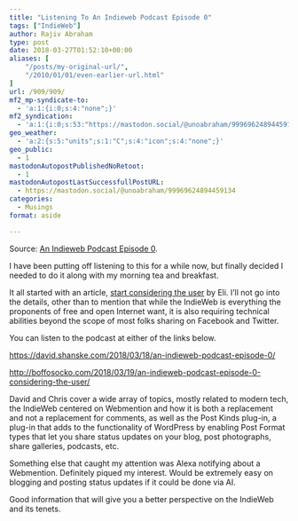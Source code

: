 ```yaml
---
title: "Listening To An Indieweb Podcast Episode 0"
tags: ["IndieWeb"]
author: Rajiv Abraham
type: post
date: 2018-03-27T01:52:10+00:00
aliases: [
    "/posts/my-original-url/",
    "/2010/01/01/even-earlier-url.html"
]
url: /909/909/
mf2_mp-syndicate-to:
  - 'a:1:{i:0;s:4:"none";}'
mf2_syndication:
  - 'a:1:{i:0;s:53:"https://mastodon.social/@unoabraham/99969624894459134";}'
geo_weather:
  - 'a:2:{s:5:"units";s:1:"C";s:4:"icon";s:4:"none";}'
geo_public:
  - 1
mastodonAutopostPublishedNoRetoot:
  - 1
mastodonAutopostLastSuccessfullPostURL:
  - https://mastodon.social/@unoabraham/99969624894459134
categories:
  - Musings
format: aside

---
```

<p style="text-align: left;">
  Source: <a href="https://david.shanske.com/2018/03/18/an-indieweb-podcast-episode-0/" target="_blank" rel="noopener">An Indieweb Podcast Episode 0</a>.
</p>

<p style="text-align: left;">
  I have been putting off listening to this for a while now, but finally decided I needed to do it along with my morning tea and breakfast.
</p>

<p style="text-align: left;">
  It all started with an article, <a href="https://eli.li/entry.php?id=20180318015703" target="_blank" rel="noopener">start considering the user</a> by Eli. I&#8217;ll not go into the details, other than to mention that while the IndieWeb is everything the proponents of free and open Internet want, it is also requiring technical abilities beyond the scope of most folks sharing on Facebook and Twitter.
</p>

<p style="text-align: left;">
  You can listen to the podcast at either of the links below.
</p>

<p style="text-align: left;">
  <a href="https://david.shanske.com/2018/03/18/an-indieweb-podcast-episode-0/" target="_blank" rel="noopener">https://david.shanske.com/2018/03/18/an-indieweb-podcast-episode-0/</a>
</p>

<p style="text-align: left;">
  <a href="http://boffosocko.com/2018/03/19/an-indieweb-podcast-episode-0-considering-the-user/" target="_blank" rel="noopener">http://boffosocko.com/2018/03/19/an-indieweb-podcast-episode-0-considering-the-user/</a>
</p>

<p style="text-align: left;">
  David and Chris cover a wide array of topics, mostly related to modern tech, the IndieWeb centered on Webmention and how it is both a replacement and not a replacement for comments, as well as the Post Kinds plug-in, a plug-in that adds to the functionality of WordPress by enabling Post Format types that let you share status updates on your blog, post photographs, share galleries, podcasts, etc.
</p>

<p style="text-align: left;">
  Something else that caught my attention was Alexa notifying about a Webmention. Definitely piqued my interest. Would be extremely easy on blogging and posting status updates if it could be done via AI.
</p>

<p style="text-align: left;">
  Good information that will give you a better perspective on the IndieWeb and its tenets.
</p>